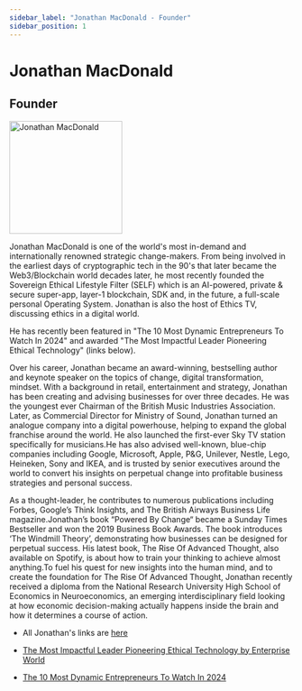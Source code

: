 ```yaml
---
sidebar_label: "Jonathan MacDonald - Founder"
sidebar_position: 1
---
```


# Jonathan MacDonald
## Founder

<img src="/img/jm.png" alt="Jonathan MacDonald" width="200"/>

Jonathan MacDonald is one of the world's most in-demand and internationally renowned strategic change-makers. From being involved in the earliest days of cryptographic tech in the 90's that later became the Web3/Blockchain world decades later, he most recently founded the Sovereign Ethical Lifestyle Filter (SELF) which is an AI-powered, private & secure super-app, layer-1 blockchain, SDK and, in the future, a full-scale personal Operating System. Jonathan is also the host of Ethics TV, discussing ethics in a digital world.

He has recently been featured in "The 10 Most Dynamic Entrepreneurs To Watch In 2024" and awarded "The Most Impactful Leader Pioneering Ethical Technology" (links below).

Over his career, Jonathan became an award-winning, bestselling author and keynote speaker on the topics of change, digital transformation, mindset. With a background in retail, entertainment and strategy, Jonathan has been creating and advising businesses for over three decades. He was the youngest ever Chairman of the British Music Industries Association. Later, as Commercial Director for Ministry of Sound, Jonathan turned an analogue company into a digital powerhouse, helping to expand the global franchise around the world. He also launched the first-ever Sky TV station specifically for musicians.He has also advised well-known, blue-chip companies including Google, Microsoft, Apple, P&G, Unilever, Nestle, Lego, Heineken, Sony and IKEA, and is trusted by senior executives around the world to convert his insights on perpetual change into profitable business strategies and personal success. 

As a thought-leader, he contributes to numerous publications including Forbes, Google’s Think Insights, and The British Airways Business Life magazine.Jonathan’s book “Powered By Change“ became a Sunday Times Bestseller and won the 2019 Business Book Awards. The book introduces ‘The Windmill Theory’, demonstrating how businesses can be designed for perpetual success. His latest book, The Rise Of Advanced Thought, also available on Spotify, is about how to train your thinking to achieve almost anything.To fuel his quest for new insights into the human mind, and to create the foundation for The Rise Of Advanced Thought, Jonathan recently received a diploma from the National Research University High School of Economics in Neuroeconomics, an emerging interdisciplinary field looking at how economic decision-making actually happens inside the brain and how it determines a course of action.

* All Jonathan's links are [here](https://linktr.ee/jonathanmacdonald)

* [The Most Impactful Leader Pioneering Ethical Technology by Enterprise World](https://theenterpriseworld.com/self-and-entirety-jonathan-macdonald/)

* [The 10 Most Dynamic Entrepreneurs To Watch In 2024](https://thechiefnavigators.com/jonathan-macdonald-shaping-the-future-of-businesses-and-technology/)